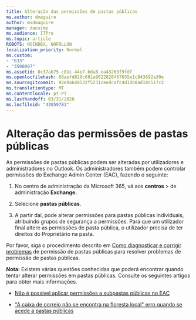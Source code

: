 ```yaml
---
title: Alteração das permissões de pastas públicas
ms.author: dmaguire
author: msdmaguire
manager: dansimp
ms.audience: ITPro
ms.topic: article
ROBOTS: NOINDEX, NOFOLLOW
localization_priority: Normal
ms.custom:
- "633"
- "3500007"
ms.assetid: 0c37ab75-c81c-44e7-bda8-ea43263f9fdf
ms.openlocfilehash: 68aefd820c681a9022828f67655e1c843692a30e
ms.sourcegitcommit: 92e9a649532f5231ceedcafc4d14b8ad18d517c2
ms.translationtype: MT
ms.contentlocale: pt-PT
ms.lasthandoff: 03/31/2020
ms.locfileid: "43059783"
---
```

# <a name="changing-public-folder-permissions"></a>Alteração das permissões de pastas públicas

As permissões de pastas públicas podem ser alteradas por utilizadores e administradores no Outlook. Os administradores também podem controlar permissões do Exchange Admin Center (EAC), fazendo o seguinte:
  
1. No centro de administração da Microsoft 365, vá aos **centros** \> de administração **Exchange.**

2. Selecione **pastas públicas**.

3. A partir daí, pode alterar permissões para pastas públicas individuais, atribuindo grupos de segurança a permissões. Para que um utilizador final altere as permissões de pasta pública, o utilizador precisa de ter direitos do Proprietário na pasta.

Por favor, siga o procedimento descrito em [Como diagnosticar e corrigir problemas](https://docs.microsoft.com/exchange/troubleshoot/public-folders/public-folder-permission-issues) de permissão de pastas públicas para resolver problemas de permissão de pastas públicas.

**Nota:** Existem várias questões conhecidas que poderá encontrar quando tentar alterar permissões em pastas públicas. Consulte os seguintes artigos para obter mais informações.

- [Não é possível aplicar permissões a subpastas públicas no EAC](https://docs.microsoft.com/exchange/troubleshoot/public-folders/can%E2%80%99t-apply-permissions-public-folder-subfolders)

- ["A caixa de correio não se encontra na floresta local" erro quando se acede a pastas públicas](https://docs.microsoft.com/exchange/troubleshoot/public-folders/mailbox-not-found-local-forest-public-folder)
